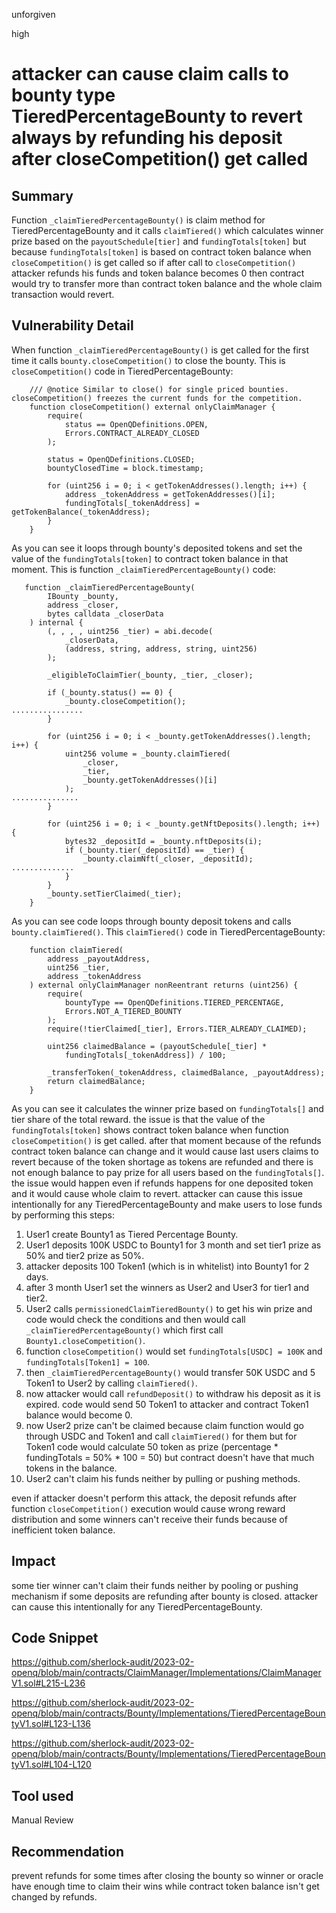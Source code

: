 unforgiven

high

# attacker can cause claim calls to bounty type TieredPercentageBounty to revert always by refunding his deposit after closeCompetition() get called

## Summary
Function `_claimTieredPercentageBounty()` is claim method for TieredPercentageBounty and it calls `claimTiered()` which calculates winner prize based on the `payoutSchedule[tier]` and `fundingTotals[token]` but because `fundingTotals[token]` is based on contract token balance when `closeCompetition()` is get called so if after call to `closeCompetition()` attacker refunds his funds and token balance becomes 0 then contract would try to transfer more than contract token balance and the whole claim transaction would revert.

## Vulnerability Detail
When function `_claimTieredPercentageBounty()` is get called for the first time it calls `bounty.closeCompetition()` to close the bounty. This is `closeCompetition()` code in TieredPercentageBounty:
```solidity
    /// @notice Similar to close() for single priced bounties. closeCompetition() freezes the current funds for the competition.
    function closeCompetition() external onlyClaimManager {
        require(
            status == OpenQDefinitions.OPEN,
            Errors.CONTRACT_ALREADY_CLOSED
        );

        status = OpenQDefinitions.CLOSED;
        bountyClosedTime = block.timestamp;

        for (uint256 i = 0; i < getTokenAddresses().length; i++) {
            address _tokenAddress = getTokenAddresses()[i];
            fundingTotals[_tokenAddress] = getTokenBalance(_tokenAddress);
        }
    }
```
As you can see it loops through bounty's deposited tokens and set the value of the `fundingTotals[token]` to contract token balance in that moment.
This is function `_claimTieredPercentageBounty()` code:
```solidity
   function _claimTieredPercentageBounty(
        IBounty _bounty,
        address _closer,
        bytes calldata _closerData
    ) internal {
        (, , , , uint256 _tier) = abi.decode(
            _closerData,
            (address, string, address, string, uint256)
        );

        _eligibleToClaimTier(_bounty, _tier, _closer);

        if (_bounty.status() == 0) {
            _bounty.closeCompetition();
................
        }

        for (uint256 i = 0; i < _bounty.getTokenAddresses().length; i++) {
            uint256 volume = _bounty.claimTiered(
                _closer,
                _tier,
                _bounty.getTokenAddresses()[i]
            );
...............
        }

        for (uint256 i = 0; i < _bounty.getNftDeposits().length; i++) {
            bytes32 _depositId = _bounty.nftDeposits(i);
            if (_bounty.tier(_depositId) == _tier) {
                _bounty.claimNft(_closer, _depositId);
..............
            }
        }
        _bounty.setTierClaimed(_tier);
    }
```
As you can see code loops through bounty deposit tokens and calls `bounty.claimTiered()`. This `claimTiered()` code in TieredPercentageBounty:
```solidity
    function claimTiered(
        address _payoutAddress,
        uint256 _tier,
        address _tokenAddress
    ) external onlyClaimManager nonReentrant returns (uint256) {
        require(
            bountyType == OpenQDefinitions.TIERED_PERCENTAGE,
            Errors.NOT_A_TIERED_BOUNTY
        );
        require(!tierClaimed[_tier], Errors.TIER_ALREADY_CLAIMED);

        uint256 claimedBalance = (payoutSchedule[_tier] *
            fundingTotals[_tokenAddress]) / 100;

        _transferToken(_tokenAddress, claimedBalance, _payoutAddress);
        return claimedBalance;
    }
```
As you can see it calculates the winner prize based on `fundingTotals[]` and tier share of the total reward. the issue is that the value of the `fundingTotals[token]` shows contract token balance when function `closeCompetition()` is get called. after that moment because of the refunds contract token balance can change and it would cause last users claims to revert because of the token shortage as tokens are refunded and there is not enough balance to pay prize for all users based on the `fundingTotals[]`. the issue would happen even if refunds happens for one deposited token and it would cause whole claim to revert. attacker can cause this issue intentionally for any TieredPercentageBounty and make users to lose funds by performing this steps:
1. User1 create Bounty1 as Tiered Percentage Bounty.
2. User1 deposits 100K USDC to Bounty1 for 3 month and set tier1 prize as 50% and tier2 prize as 50%.
3. attacker deposits 100 Token1 (which is in whitelist) into Bounty1 for 2 days.
4. after 3 month User1 set the winners as User2 and User3 for tier1 and tier2.
5. User2 calls `permissionedClaimTieredBounty()` to get his win prize and code would check the conditions and then would call `_claimTieredPercentageBounty()` which first call `Bounty1.closeCompetition()`.
6. function `closeCompetition()` would set `fundingTotals[USDC] = 100K` and `fundingTotals[Token1] = 100`.
7. then `_claimTieredPercentageBounty()` would transfer 50K USDC and 5 Token1 to User2 by calling `claimTiered()`.
8. now attacker would call `refundDeposit()` to withdraw his deposit as it is expired. code would send 50 Token1 to attacker and contract Token1 balance would become 0.
9. now User2 prize can't be claimed because claim function would go through USDC and Token1 and call `claimTiered()` for them but for Token1 code would calculate 50 token as prize (percentage * fundingTotals = 50% * 100 = 50) but contract doesn't have that much tokens in the balance.
10. User2 can't claim his funds neither by pulling or pushing methods.

even if attacker doesn't perform this attack, the deposit refunds after function `closeCompetition()` execution would cause wrong reward distribution and some winners can't receive their funds because of inefficient token balance.

## Impact
some tier winner can't claim their funds neither by pooling or pushing mechanism if some deposits are refunding after bounty is closed. attacker can cause this intentionally for any TieredPercentageBounty.

## Code Snippet
https://github.com/sherlock-audit/2023-02-openq/blob/main/contracts/ClaimManager/Implementations/ClaimManagerV1.sol#L215-L236

https://github.com/sherlock-audit/2023-02-openq/blob/main/contracts/Bounty/Implementations/TieredPercentageBountyV1.sol#L123-L136

https://github.com/sherlock-audit/2023-02-openq/blob/main/contracts/Bounty/Implementations/TieredPercentageBountyV1.sol#L104-L120

## Tool used
Manual Review

## Recommendation
prevent refunds for some times after closing the bounty so winner or oracle have enough time to claim their wins while contract token balance isn't get changed by refunds.
